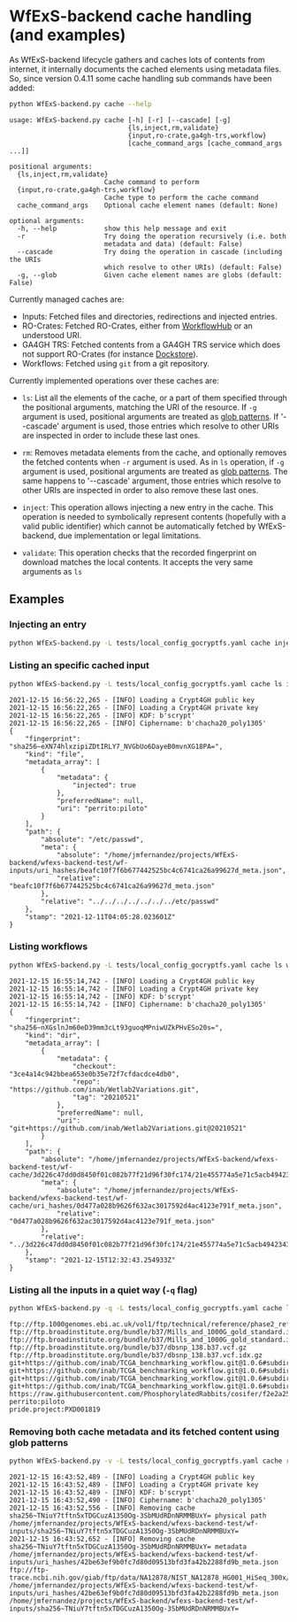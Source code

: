 # WfExS-backend cache handling (and examples)

As WfExS-backend lifecycle gathers and caches lots of contents from internet, it internally documents the cached elements using metadata files. So, since version 0.4.11 some cache handling sub commands have been added:

```bash
python WfExS-backend.py cache --help
```

```
usage: WfExS-backend.py cache [-h] [-r] [--cascade] [-g]
                              {ls,inject,rm,validate}
                              {input,ro-crate,ga4gh-trs,workflow}
                              [cache_command_args [cache_command_args ...]]

positional arguments:
  {ls,inject,rm,validate}
                        Cache command to perform
  {input,ro-crate,ga4gh-trs,workflow}
                        Cache type to perform the cache command
  cache_command_args    Optional cache element names (default: None)

optional arguments:
  -h, --help            show this help message and exit
  -r                    Try doing the operation recursively (i.e. both
                        metadata and data) (default: False)
  --cascade             Try doing the operation in cascade (including the URIs
                        which resolve to other URIs) (default: False)
  -g, --glob            Given cache element names are globs (default: False)
```

Currently managed caches are:

* Inputs: Fetched files and directories, redirections and injected entries.
* RO-Crates: Fetched RO-Crates, either from [WorkflowHub](https://workflowhub.eu) or an understood URI.
* GA4GH TRS: Fetched contents from a GA4GH TRS service which does not support RO-Crates (for instance [Dockstore](https://dockstore.org/)).
* Workflows: Fetched using `git` from a git repository.

Currently implemented operations over these caches are:

* `ls`: List all the elements of the cache, or a part of them specified through the positional arguments, matching the URI
  of the resource. If `-g` argument is used, positional arguments are treated as
  [glob patterns](https://en.wikipedia.org/wiki/Glob_(programming)). If '--cascade' argument is used,
  those entries which resolve to other URIs are inspected in order to include these last ones.
  
* `rm`: Removes metadata elements from the cache, and optionally removes the fetched contents when
  `-r` argument is used. As in `ls` operation, if `-g` argument is used, positional arguments are
  treated as [glob patterns](https://en.wikipedia.org/wiki/Glob_(programming)). The same happens
  to '--cascade' argument, those entries which resolve to other URIs are inspected in order to
  also remove these last ones.
  
* `inject`: This operation allows injecting a new entry in the cache. This operation is needed to
  symbolically represent contents (hopefully with a valid public identifier) which cannot be
  automatically fetched by WfExS-backend, due implementation or legal limitations.
  
* `validate`: This operation checks that the recorded fingerprint on download matches the local contents.
  It accepts the very same arguments as `ls`

## Examples

### Injecting an entry

```bash
python WfExS-backend.py -L tests/local_config_gocryptfs.yaml cache inject input perrito:piloto /etc/passwd
```

### Listing an specific cached input

```bash
python WfExS-backend.py -L tests/local_config_gocryptfs.yaml cache ls input perrito:piloto
```
```
2021-12-15 16:56:22,265 - [INFO] Loading a Crypt4GH public key
2021-12-15 16:56:22,265 - [INFO] Loading a Crypt4GH private key
2021-12-15 16:56:22,265 - [INFO] KDF: b'scrypt'
2021-12-15 16:56:22,265 - [INFO] Ciphername: b'chacha20_poly1305'
{
    "fingerprint": "sha256~eXN74hlxzipiZDtIRLY7_NVGbUo6DayeB0mvnXG18PA=",
    "kind": "file",
    "metadata_array": [
        {
            "metadata": {
                "injected": true
            },
            "preferredName": null,
            "uri": "perrito:piloto"
        }
    ],
    "path": {
        "absolute": "/etc/passwd",
        "meta": {
            "absolute": "/home/jmfernandez/projects/WfExS-backend/wfexs-backend-test/wf-inputs/uri_hashes/beafc10f7f6b677442525bc4c6741ca26a99627d_meta.json",
            "relative": "beafc10f7f6b677442525bc4c6741ca26a99627d_meta.json"
        },
        "relative": "../../../../../../../etc/passwd"
    },
    "stamp": "2021-12-11T04:05:28.023601Z"
}
```

### Listing workflows

```bash
python WfExS-backend.py -L tests/local_config_gocryptfs.yaml cache ls workflow
```
```
2021-12-15 16:55:14,742 - [INFO] Loading a Crypt4GH public key
2021-12-15 16:55:14,742 - [INFO] Loading a Crypt4GH private key
2021-12-15 16:55:14,742 - [INFO] KDF: b'scrypt'
2021-12-15 16:55:14,742 - [INFO] Ciphername: b'chacha20_poly1305'
{
    "fingerprint": "sha256~nXGslnJm60eD39mm3cLt93guoqMPniwUZkPHvESo20s=",
    "kind": "dir",
    "metadata_array": [
        {
            "metadata": {
                "checkout": "3ce4a14c942bbea653e0b35e72f7cfdacdce4db0",
                "repo": "https://github.com/inab/Wetlab2Variations.git",
                "tag": "20210521"
            },
            "preferredName": null,
            "uri": "git+https://github.com/inab/Wetlab2Variations.git@20210521"
        }
    ],
    "path": {
        "absolute": "/home/jmfernandez/projects/WfExS-backend/wfexs-backend-test/wf-cache/3d226c47dd0d8450f01c082b77f21d96f30fc174/21e455774a5e71c5acb4942343dbbacc827e710a",
        "meta": {
            "absolute": "/home/jmfernandez/projects/WfExS-backend/wfexs-backend-test/wf-cache/uri_hashes/0d477a028b9626f632ac3017592d4ac4123e791f_meta.json",
            "relative": "0d477a028b9626f632ac3017592d4ac4123e791f_meta.json"
        },
        "relative": "../3d226c47dd0d8450f01c082b77f21d96f30fc174/21e455774a5e71c5acb4942343dbbacc827e710a"
    },
    "stamp": "2021-12-15T12:32:43.254933Z"
}
```

### Listing all the inputs in a quiet way (`-q` flag)

```bash
python WfExS-backend.py -q -L tests/local_config_gocryptfs.yaml cache ls input
```
```
ftp://ftp.1000genomes.ebi.ac.uk/vol1/ftp/technical/reference/phase2_reference_assembly_sequence/hs37d5.fa.gz
ftp://ftp.broadinstitute.org/bundle/b37/Mills_and_1000G_gold_standard.indels.b37.vcf.gz
ftp://ftp.broadinstitute.org/bundle/b37/Mills_and_1000G_gold_standard.indels.b37.vcf.idx.gz
ftp://ftp.broadinstitute.org/bundle/b37/dbsnp_138.b37.vcf.gz
ftp://ftp.broadinstitute.org/bundle/b37/dbsnp_138.b37.vcf.idx.gz
git+https://github.com/inab/TCGA_benchmarking_workflow.git@1.0.6#subdirectory=TCGA_sample_data/All_Together.txt
git+https://github.com/inab/TCGA_benchmarking_workflow.git@1.0.6#subdirectory=TCGA_sample_data/data
git+https://github.com/inab/TCGA_benchmarking_workflow.git@1.0.6#subdirectory=TCGA_sample_data/metrics_ref_datasets
git+https://github.com/inab/TCGA_benchmarking_workflow.git@1.0.6#subdirectory=TCGA_sample_data/public_ref
https://raw.githubusercontent.com/PhosphorylatedRabbits/cosifer/f2e2a259d218b9a56a01d84bc9d6a7cd7c8d9bf1/examples/interactive/data_matrix.csv
perrito:piloto
pride.project:PXD001819
```

### Removing both cache metadata and its fetched content using glob patterns

```bash
python WfExS-backend.py -v -L tests/local_config_gocryptfs.yaml cache rm -r -g input 'ftp://ftp-trace.ncbi.nih.gov/giab/ftp/data/NA12878/NIST_NA12878_HG001_HiSeq_300x/140407_D00360_0017_BH947YADXX/Project_RM8398/Sample_U5c/*.gz'
```
```
2021-12-15 16:43:52,489 - [INFO] Loading a Crypt4GH public key
2021-12-15 16:43:52,489 - [INFO] Loading a Crypt4GH private key
2021-12-15 16:43:52,489 - [INFO] KDF: b'scrypt'
2021-12-15 16:43:52,490 - [INFO] Ciphername: b'chacha20_poly1305'
2021-12-15 16:43:52,556 - [INFO] Removing cache sha256~TNiuY7tftn5xTDGCuzA1350Og-3SbMUdRDnNRMMBUxY= physical path /home/jmfernandez/projects/WfExS-backend/wfexs-backend-test/wf-inputs/sha256~TNiuY7tftn5xTDGCuzA1350Og-3SbMUdRDnNRMMBUxY=
2021-12-15 16:43:52,652 - [INFO] Removing cache sha256~TNiuY7tftn5xTDGCuzA1350Og-3SbMUdRDnNRMMBUxY= metadata /home/jmfernandez/projects/WfExS-backend/wfexs-backend-test/wf-inputs/uri_hashes/42be63ef9b0fc7d80d09513bfd3fa42b2288fd9b_meta.json
ftp://ftp-trace.ncbi.nih.gov/giab/ftp/data/NA12878/NIST_NA12878_HG001_HiSeq_300x/140407_D00360_0017_BH947YADXX/Project_RM8398/Sample_U5c/U5c_CCGTCC_L001_R1_001.fastq.gz    /home/jmfernandez/projects/WfExS-backend/wfexs-backend-test/wf-inputs/uri_hashes/42be63ef9b0fc7d80d09513bfd3fa42b2288fd9b_meta.json /home/jmfernandez/projects/WfExS-backend/wfexs-backend-test/wf-inputs/sha256~TNiuY7tftn5xTDGCuzA1350Og-3SbMUdRDnNRMMBUxY=
```
